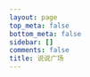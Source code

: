 ```yaml
---
layout: page
top_meta: false
bottom_meta: false
sidebar: []
comments: false
title: 说说广场
---
```


<div id="bber"></div>
<script type="module" src="https://npm.onmicrosoft.cn/penndu@10.0.0/emaction.js"></script>
<script src="https://npm.onmicrosoft.cn/marked@12.0.2/marked.min.js"></script>
<script src="https://jsd.onmicrosoft.cn/gh/Tokinx/ViewImage/view-image.min.js"></script>
<script src="https://jsd.onmicrosoft.cn/gh/Tokinx/Lately/lately.min.js"></script>
<script type="text/javascript">
  var bbMemos = {
    memos : 'https://s.dusays.com/',//修改为自己部署 Memos 的网址，末尾有 / 斜杠
    limit : '',//默认每次显示 10 条
    creatorId:'1' ,//早期默认为 101 用户，新安装是 1； https://demo.usememos.com/u/101
    domId: '',//默认为 bber
    twiEnv:'',//启开 twikoo 评论，默认 https://metk.edui.fun/
  }
</script>
<script src="https://npm.onmicrosoft.cn/penndu/bb-lmm-mk.js"></script>